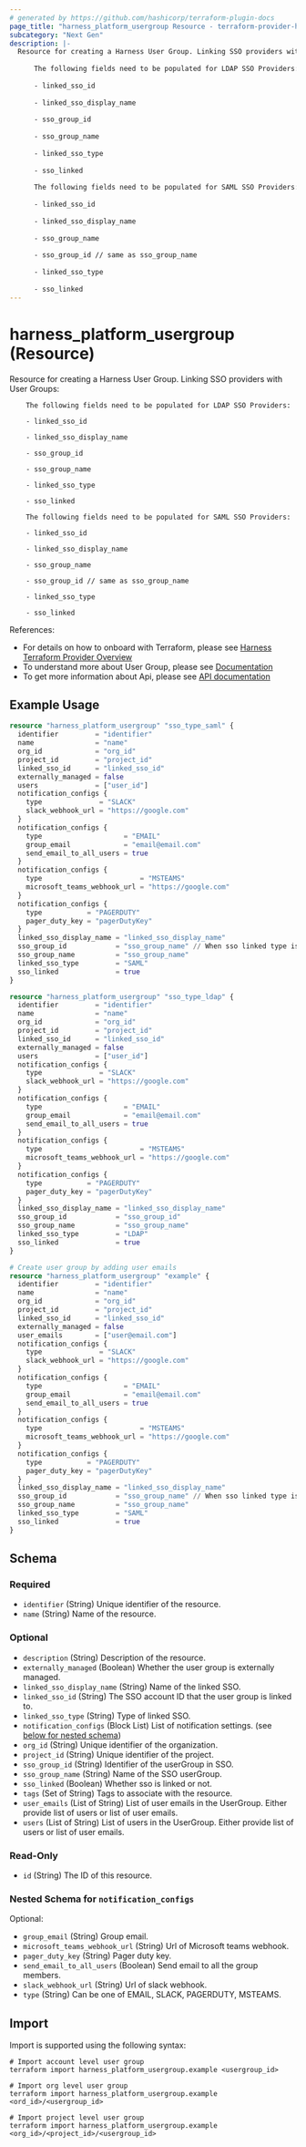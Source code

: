 ```yaml
---
# generated by https://github.com/hashicorp/terraform-plugin-docs
page_title: "harness_platform_usergroup Resource - terraform-provider-harness"
subcategory: "Next Gen"
description: |-
  Resource for creating a Harness User Group. Linking SSO providers with User Groups:
  
      The following fields need to be populated for LDAP SSO Providers:
  
      - linked_sso_id
  
      - linked_sso_display_name
  
      - sso_group_id
  
      - sso_group_name
  
      - linked_sso_type
  
      - sso_linked
  
      The following fields need to be populated for SAML SSO Providers:
  
      - linked_sso_id
  
      - linked_sso_display_name
  
      - sso_group_name
  
      - sso_group_id // same as sso_group_name
  
      - linked_sso_type
  
      - sso_linked
---
```


# harness_platform_usergroup (Resource)

Resource for creating a Harness User Group. Linking SSO providers with User Groups:

		The following fields need to be populated for LDAP SSO Providers:
		
		- linked_sso_id
		
		- linked_sso_display_name
		
		- sso_group_id
		
		- sso_group_name
		
		- linked_sso_type
		
		- sso_linked
		
		The following fields need to be populated for SAML SSO Providers:
		
		- linked_sso_id
		
		- linked_sso_display_name
		
		- sso_group_name
		
		- sso_group_id // same as sso_group_name
		
		- linked_sso_type
		
		- sso_linked

References:
- For details on how to onboard with Terraform, please see [Harness Terraform Provider Overview](https://developer.harness.io/docs/platform/terraform/harness-terraform-provider-overview/)
- To understand more about User Group, please see [Documentation](https://developer.harness.io/docs/platform/User-Management/add-user-groups)
- To get more information about Api, please see [API documentation](https://apidocs.harness.io/tag/User-Group)

## Example Usage

```terraform
resource "harness_platform_usergroup" "sso_type_saml" {
  identifier         = "identifier"
  name               = "name"
  org_id             = "org_id"
  project_id         = "project_id"
  linked_sso_id      = "linked_sso_id"
  externally_managed = false
  users              = ["user_id"]
  notification_configs {
    type              = "SLACK"
    slack_webhook_url = "https://google.com"
  }
  notification_configs {
    type                    = "EMAIL"
    group_email             = "email@email.com"
    send_email_to_all_users = true
  }
  notification_configs {
    type                        = "MSTEAMS"
    microsoft_teams_webhook_url = "https://google.com"
  }
  notification_configs {
    type           = "PAGERDUTY"
    pager_duty_key = "pagerDutyKey"
  }
  linked_sso_display_name = "linked_sso_display_name"
  sso_group_id            = "sso_group_name" // When sso linked type is saml sso_group_id is same as sso_group_name
  sso_group_name          = "sso_group_name"
  linked_sso_type         = "SAML"
  sso_linked              = true
}

resource "harness_platform_usergroup" "sso_type_ldap" {
  identifier         = "identifier"
  name               = "name"
  org_id             = "org_id"
  project_id         = "project_id"
  linked_sso_id      = "linked_sso_id"
  externally_managed = false
  users              = ["user_id"]
  notification_configs {
    type              = "SLACK"
    slack_webhook_url = "https://google.com"
  }
  notification_configs {
    type                    = "EMAIL"
    group_email             = "email@email.com"
    send_email_to_all_users = true
  }
  notification_configs {
    type                        = "MSTEAMS"
    microsoft_teams_webhook_url = "https://google.com"
  }
  notification_configs {
    type           = "PAGERDUTY"
    pager_duty_key = "pagerDutyKey"
  }
  linked_sso_display_name = "linked_sso_display_name"
  sso_group_id            = "sso_group_id"
  sso_group_name          = "sso_group_name"
  linked_sso_type         = "LDAP"
  sso_linked              = true
}

# Create user group by adding user emails
resource "harness_platform_usergroup" "example" {
  identifier         = "identifier"
  name               = "name"
  org_id             = "org_id"
  project_id         = "project_id"
  linked_sso_id      = "linked_sso_id"
  externally_managed = false
  user_emails        = ["user@email.com"]
  notification_configs {
    type              = "SLACK"
    slack_webhook_url = "https://google.com"
  }
  notification_configs {
    type                    = "EMAIL"
    group_email             = "email@email.com"
    send_email_to_all_users = true
  }
  notification_configs {
    type                        = "MSTEAMS"
    microsoft_teams_webhook_url = "https://google.com"
  }
  notification_configs {
    type           = "PAGERDUTY"
    pager_duty_key = "pagerDutyKey"
  }
  linked_sso_display_name = "linked_sso_display_name"
  sso_group_id            = "sso_group_name" // When sso linked type is saml sso_group_id is same as sso_group_name
  sso_group_name          = "sso_group_name"
  linked_sso_type         = "SAML"
  sso_linked              = true
}
```

<!-- schema generated by tfplugindocs -->
## Schema

### Required

- `identifier` (String) Unique identifier of the resource.
- `name` (String) Name of the resource.

### Optional

- `description` (String) Description of the resource.
- `externally_managed` (Boolean) Whether the user group is externally managed.
- `linked_sso_display_name` (String) Name of the linked SSO.
- `linked_sso_id` (String) The SSO account ID that the user group is linked to.
- `linked_sso_type` (String) Type of linked SSO.
- `notification_configs` (Block List) List of notification settings. (see [below for nested schema](#nestedblock--notification_configs))
- `org_id` (String) Unique identifier of the organization.
- `project_id` (String) Unique identifier of the project.
- `sso_group_id` (String) Identifier of the userGroup in SSO.
- `sso_group_name` (String) Name of the SSO userGroup.
- `sso_linked` (Boolean) Whether sso is linked or not.
- `tags` (Set of String) Tags to associate with the resource.
- `user_emails` (List of String) List of user emails in the UserGroup. Either provide list of users or list of user emails.
- `users` (List of String) List of users in the UserGroup. Either provide list of users or list of user emails.

### Read-Only

- `id` (String) The ID of this resource.

<a id="nestedblock--notification_configs"></a>
### Nested Schema for `notification_configs`

Optional:

- `group_email` (String) Group email.
- `microsoft_teams_webhook_url` (String) Url of Microsoft teams webhook.
- `pager_duty_key` (String) Pager duty key.
- `send_email_to_all_users` (Boolean) Send email to all the group members.
- `slack_webhook_url` (String) Url of slack webhook.
- `type` (String) Can be one of EMAIL, SLACK, PAGERDUTY, MSTEAMS.

## Import

Import is supported using the following syntax:

```shell
# Import account level user group
terraform import harness_platform_usergroup.example <usergroup_id>

# Import org level user group
terraform import harness_platform_usergroup.example <ord_id>/<usergroup_id>

# Import project level user group
terraform import harness_platform_usergroup.example <org_id>/<project_id>/<usergroup_id>
```
